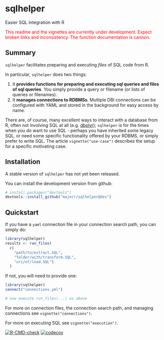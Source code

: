 # sqlhelper
Easier SQL integration with R

<p style="color:red"> This readme and the vignettes are currently under development. Expect broken links and inconsistency. The function documentation is cannon.</p>

## Summary

`sqlhelper` facilitates preparing and executing _files_ of SQL code from R.

In particular, `sqlhelper` does two things:

1. It **provides functions for preparing and executing sql queries and files of
sql queries**. You simply provide a query or filename (or lists of queries or
filenames). 
1. It **manages connections to RDBMSs**. Multiple DBI connections
can be configured with YAML and stored in the background for easy access by
name.

There are, of course, many excellent ways to interact with a database from R,
often not involving SQL at all (e.g. [dbplyr](https://dbplyr.tidyverse.org/));
`sqlhelper` is for the times when you *do* want to use SQL - perhaps you have
inherited some legacy SQL, or need some specific functionality offered by your
RDBMS, or simply prefer to write SQL. The article `vignette("use-case")`
describes the setup for a specific motivating case.

## Installation

A stable version of `sqlhelper` has not yet been released.

You can install the development version from github:

```R
# install.packages("devtools")
devtools::install_github("majerr/sqlhelper@dev")
```

## Quickstart

If you have a `yaml` connection file in your connection search path, you can
simply do:

```r
library(sqlhelper)
results <- run_files(
  c(
    "path/to/extract.SQL",
    "folder/with/transform.SQL",
    "uri/of/load.SQL")
  )
```

If not, you will need to provide one:

```r
library(sqlhelper)
connect("connections.yml")

# now execute run_files(...) as above
```

For more on connection files, the connection search path, and managing connections see `vignette("connections")`. 

For more on executing SQL see `vignette("execution")`.


<!-- badges: start -->
  [![R-CMD-check](https://github.com/majerr/sqlhelper/actions/workflows/R-CMD-check.yaml/badge.svg)](https://github.com/majerr/sqlhelper/actions/workflows/R-CMD-check.yaml)
  [![codecov](https://codecov.io/gh/majerr/sqlhelper/graph/badge.svg?token=24TM252NTZ)](https://codecov.io/gh/majerr/sqlhelper)
  <!-- badges: end -->
